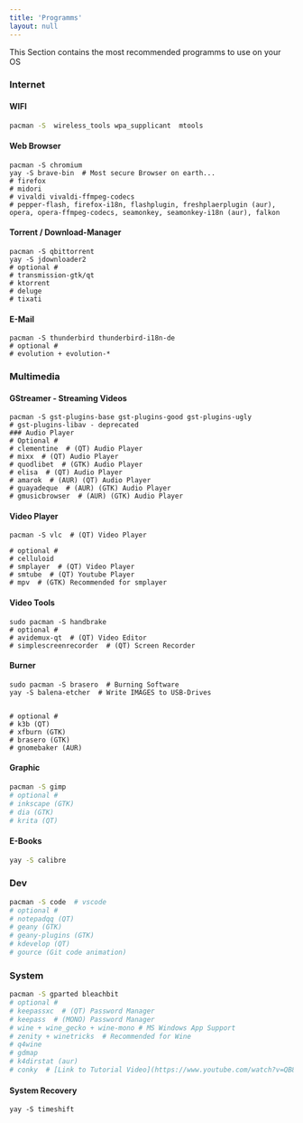 ```yaml
---
title: 'Programms'
layout: null
---
```

This Section contains the most recommended programms to use on your OS
### Internet

#### WIFI
```bash
pacman -S  wireless_tools wpa_supplicant  mtools 
```

#### Web Browser
```
pacman -S chromium 
yay -S brave-bin  # Most secure Browser on earth...
# firefox 
# midori 
# vivaldi vivaldi-ffmpeg-codecs 
# pepper-flash, firefox-i18n, flashplugin, freshplaerplugin (aur), opera, opera-ffmpeg-codecs, seamonkey, seamonkey-i18n (aur), falkon
```

#### Torrent / Download-Manager
```
pacman -S qbittorrent
yay -S jdownloader2
# optional #
# transmission-gtk/qt
# ktorrent
# deluge
# tixati
```

#### E-Mail
```
pacman -S thunderbird thunderbird-i18n-de
# optional #
# evolution + evolution-*
```

### Multimedia

#### GStreamer - Streaming Videos
```
pacman -S gst-plugins-base gst-plugins-good gst-plugins-ugly
# gst-plugins-libav - deprecated
### Audio Player
# Optional #
# clementine  # (QT) Audio Player
# mixx  # (QT) Audio Player
# quodlibet  # (GTK) Audio Player
# elisa  # (QT) Audio Player
# amarok  # (AUR) (QT) Audio Player
# guayadeque  # (AUR) (GTK) Audio Player
# gmusicbrowser  # (AUR) (GTK) Audio Player
```

#### Video Player
```
pacman -S vlc  # (QT) Video Player

# optional #
# celluloid
# smplayer  # (QT) Video Player
# smtube  # (QT) Youtube Player
# mpv  # (GTK) Recommended for smplayer
```

#### Video Tools
```
sudo pacman -S handbrake
# optional #
# avidemux-qt  # (QT) Video Editor
# simplescreenrecorder  # (QT) Screen Recorder
```

#### Burner
```
sudo pacman -S brasero  # Burning Software
yay -S balena-etcher  # Write IMAGES to USB-Drives


# optional #
# k3b (QT)
# xfburn (GTK)
# brasero (GTK)
# gnomebaker (AUR)
```

#### Graphic
```bash
pacman -S gimp
# optional #
# inkscape (GTK)
# dia (GTK)
# krita (QT)
```

#### E-Books
```bash
yay -S calibre
```

### Dev
```bash
pacman -S code  # vscode
# optional #
# notepadqq (QT)
# geany (GTK)
# geany-plugins (GTK)
# kdevelop (QT)
# gource (Git code animation)
```

### System
```bash
pacman -S gparted bleachbit
# optional #
# keepassxc  # (QT) Password Manager
# keepass  # (MONO) Password Manager
# wine + wine_gecko + wine-mono # MS Windows App Support
# zenity + winetricks  # Recommended for Wine
# q4wine
# gdmap
# k4dirstat (aur)
# conky  # [Link to Tutorial Video](https://www.youtube.com/watch?v=QB8cjKpdVQY&ab_channel=ChrisTitusTech)
```

#### System Recovery
```
yay -S timeshift
```